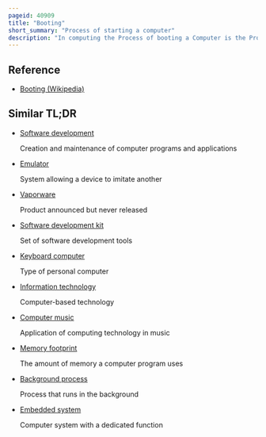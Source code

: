 ```yaml
---
pageid: 40909
title: "Booting"
short_summary: "Process of starting a computer"
description: "In computing the Process of booting a Computer is the Process of starting a Computer as initiated via Hardware such as a Button or by Software Command. After it is turned on the Computer's central Processing Unit has no Software in its main Memory so that some Processes load Software into Memory before it can be executed. This can be done by Hardware or Firmware in the Cpu or by a separate Processor in the Computer System."
---
```


## Reference

- [Booting (Wikipedia)](https://en.wikipedia.org/?curid=40909)

## Similar TL;DR

- [Software development](/tldr/en/software-development)

  Creation and maintenance of computer programs and applications

- [Emulator](/tldr/en/emulator)

  System allowing a device to imitate another

- [Vaporware](/tldr/en/vaporware)

  Product announced but never released

- [Software development kit](/tldr/en/software-development-kit)

  Set of software development tools

- [Keyboard computer](/tldr/en/keyboard-computer)

  Type of personal computer

- [Information technology](/tldr/en/information-technology)

  Computer-based technology

- [Computer music](/tldr/en/computer-music)

  Application of computing technology in music

- [Memory footprint](/tldr/en/memory-footprint)

  The amount of memory a computer program uses

- [Background process](/tldr/en/background-process)

  Process that runs in the background

- [Embedded system](/tldr/en/embedded-system)

  Computer system with a dedicated function
